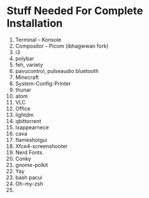 # Stuff Needed For Complete Installation
1. Terminal - Konsole
2. Compositor - Picom (ibhagwwan fork)
3.  i3
4. polybar
5. feh, variety
6. pavucontrol, pulseaudio bluetooth
7. Minecraft
8. System-Config-Printer
9. thunar
10. atom
11. VLC
12. Office
13. lightdm
14. qbittorrent
15. lxappearnece
16. cava
17. flameshotgui
18. Xfce4-screenshooter
19. Nerd Fonts
20. Conky
21. gnome-polkit
22. Yay
23. bash pacui
24. Oh-my-zsh
25. 
